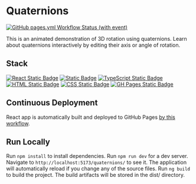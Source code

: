 # Quaternions

[![GitHub pages.yml Workflow Status (with event)](https://img.shields.io/github/actions/workflow/status/HKanwal/quaternions/pages.yml)](https://github.com/HKanwal/quaternions/actions/workflows/pages.yml)

This is an animated demonstration of 3D rotation using quaternions. Learn about quaternions interactively by editing their axis or angle of rotation.

## Stack

[![React Static Badge](https://img.shields.io/badge/React-61DAFB?logo=React&color=23272F)](https://react.dev/)
[![Static Badge](https://img.shields.io/badge/Three.js-black?logo=Three.js)](https://threejs.org/)
[![TypeScript Static Badge](https://img.shields.io/badge/TypeScript-007ACC?logo=typescript&logoColor=white)](https://github.com/search?q=user%3AHKanwal+language%3Atypescript)
[![HTML Static Badge](https://img.shields.io/badge/HTML-E34F26?logo=html5&logoColor=white)](https://github.com/search?q=user%3AHKanwal+language%3Ahtml)
[![CSS Static Badge](https://img.shields.io/badge/CSS-1572B6?logo=css3&logoColor=white)](https://github.com/search?q=user%3AHKanwal+language%3Acss)
[![GH Pages Static Badge](https://img.shields.io/badge/GitHub%20Pages-181717?logo=github&logoColor=white)](https://github.com/HKanwal/quaternions/deployments/activity_log?environment=github-pages)

## Continuous Deployment

React app is automatically built and deployed to GitHub Pages [by this workflow](https://github.com/HKanwal/quaternions/blob/main/.github/workflows/pages.yml).

## Run Locally

Run `npm install` to install dependencies. Run `npm run dev` for a dev server. Navigate to `http://localhost:5173/quaternions/` to see it. The application will automatically reload if you change any of the source files. Run `ng build` to build the project. The build artifacts will be stored in the dist/ directory.
